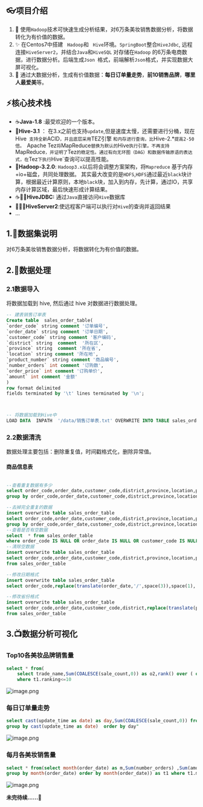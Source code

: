## 👓项目介绍

1.  🎈 使用`Hadoop`技术可快速生成分析结果，对6万条美妆销售数据分析，将数据转化为有价值的数据。
2.  ✨ 在Centos7中搭建 ` Hadoop`和 ` Hive`环境。`SpringBoot`整合`HiveJdbc`, 远程连接`HiveServer2`，并结合`Java`和`HiveSQL`
   对存储在`Hadoop` 的6万条电商数据，进行数据分析。后端生成`Json `格式，前端解析`Json`格式，并实现数据大屏可视化。
3.  👑 通过大数据分析，生成有价值数据：**每日订单量走势**，**前10销售品牌**，**哪里人最爱美**等。

## ⚡核心技术栈

- ☕**Java-1.8** :最受欢迎的一个版本。
- 🦓**Hive-3.1** ：  在3.x之前也支持`update`,但是速度太慢，还需要进行分桶，现在Hive` 支持全新`ACID`，并且底层采用`TEZ引擎 `和内存进行查询，比`Hive-2.*`提高2-50倍。
  `Apache Tez`将`MapReduce`替换为默认的`Hive`执行引擎。不再支持`MapReduce`，并证明了`Tez`的稳定性。通过有向无环图（DAG）和数据传输原语的表达式，在`Tez`下执行`Hive`查询可以提高性能。 
- 🐘**Hadoop-3.2.0**: `Hadoop3.x`以后将会调整方案架构，将`Mapreduce` 基于内存+io+磁盘，共同处理数据。
  其实最大改变的是`HDFS`,`HDFS`通过最近`black`块计算，根据最近计算原则，本地`black`块，加入到内存，先计算，通过IO，共享内存计算区域，最后快速形成计算结果。 
- ☕🔗🦓**HiveJDBC:** 通过`Java`直接访问`Hive`数据库 
- 🐘🔗🦓**HiveServer2**:使远程客户端可以执行对`Hive`的查询并返回结果 
- ...


## 1.📜数据集说明
对6万条美妆销售数据分析，将数据转化为有价值的数据。
## 2.🔨数据处理

### 2.1数据导入

将数据加载到 hive, 然后通过 hive 对数据进行数据处理。

```SQL
-- 建表销售订单表
Create table  sales_order_table(
`order_code` string comment '订单编号',
`order_date` string comment '订单日期',
`customer_code` string comment '客户编码',
`district` string  comment  '所在区',
`province` string  comment '所在省',
`location` string comment '所在地',
`product_number` string comment '商品编号',
`number_orders` int comment '订购数',
`order_price` int comment '订购单价',
`amount` int comment '金额'
)
row format delimited
fields terminated by '\t' lines terminated by '\n';



-- 将数据加载到Hive中
LOAD DATA  INPATH  '/data/销售订单表.txt' OVERWRITE INTO TABLE sales_order_table;     

```
### 2.2数据清洗

数据处理主要包括：删除重复值，时间戳格式化，删除异常值。

#### 商品信息表

```SQL

--查看重复数据有多少
select order_code,order_date,customer_code,district,province,location,product_number,number_orders,order_price,amount,count(*) from sales_order_table 
group by order_code,order_date,customer_code,district,province,location,product_number,number_orders,order_price,amount having count(*)>1

--去掉完全重复的数据
insert overwrite table sales_order_table 
select order_code,order_date,customer_code,district,province,location,product_number,number_orders,order_price,amount from sales_order_table 
group by order_code,order_date,customer_code,district,province,location,product_number,number_orders,order_price,amount
--查看是否有空数据
select  * from sales_order_table 
where order_code IS NULL OR order_date IS NULL OR customer_code IS NULL OR district IS NULL OR province IS NULL OR location IS NULL OR product_number IS NULL OR number_orders IS NULL OR order_price IS NULL OR amount IS NULL
--清除空数据
insert overwrite table sales_order_table 
select order_code,order_date,customer_code,district,province,location,product_number,COALESCE(number_orders,0),COALESCE(order_price,0),COALESCE(amount,0) 
from sales_order_table

--修改日期格式
insert overwrite table sales_order_table
select order_code,replace(translate(order_date,'/',space(3)),space(1),'-'),customer_code,district,province,location,product_number,number_orders,order_price,amount from sales_order_table

--修改省份格式
insert overwrite table sales_order_table 
select order_code,order_date,customer_code,district,replace(translate(province,'自治区维吾尔回族壮族省市',space(7)),space(1),space(0)),replace(translate(location,'自治区维吾尔回族壮族省市',space(7)),space(1),space(0)),product_number,number_orders,order_price,amount 
from sales_order_table
```
## 3.📺数据分析可视化

### Top10各美妆品牌销售量

```sql
select * from(
    select trade_name,Sum(COALESCE(sale_count,0)) as o2,rank() over ( order by   		Sum(COALESCE(sale_count,0)) desc) as ranking from cosmetics_data group by trade_name ) as t1 
    where t1.ranking<=10

```
![image.png](https://s2.loli.net/2022/02/15/QHKe6Ys1o9dDImw.png)

### 每日订单量走势

```sql
select cast(update_time as date) as day,Sum(COALESCE(sale_count,0)) from cosmetics_data 
group by cast(update_time as date)  order by day"
```
![image.png](https://s2.loli.net/2022/02/15/hnMYq4CAoUB5sk9.png)

### 每月各美妆销售量

```sql
select * from(select month(order_date) as m,Sum(number_orders) ,Sum(amount) from sales_order_table 
group by month(order_date) order by month(order_date)) as t1 where t1.m>=1 and t1.m<=9 
```
![image.png](https://s2.loli.net/2022/02/15/UuxDeg1bZysYiWf.png)

**未完待续......**🚀